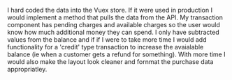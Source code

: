 I hard coded the data into the Vuex store. If it were used in production I would implement a method that pulls the data from the API. My transaction component has pending charges and available charges so the user would know how much additional money they can spend. I only have subtracted values from the balance and if if I were to take more time I would add functionality for a 'credit' type transaction to increase the avaialable balance (ie when a customer gets a refund for something). With more time I would also make the layout look cleaner and fornmat the purchase data appropriatley.
